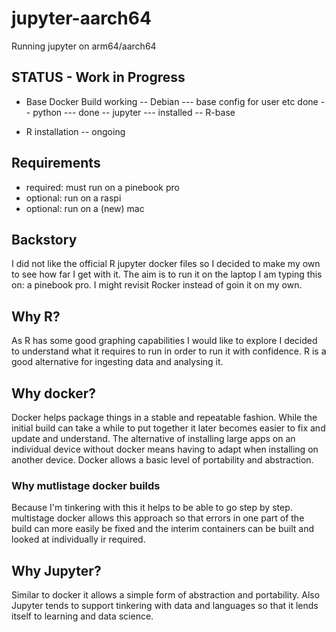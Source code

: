 # jupyter-aarch64
Running jupyter on arm64/aarch64

## STATUS - Work in Progress
- Base Docker Build working
-- Debian
--- base config for user etc done
-- python
--- done
-- jupyter
--- installed
-- R-base

- R installation
-- ongoing

## Requirements
- required: must run on a pinebook pro
- optional: run on a raspi
- optional: run on a (new) mac

## Backstory
I did not like the official R jupyter docker files so I decided to make my own to see how far I get with it. The aim is to run it on the laptop I am typing this on: a pinebook pro. I might revisit Rocker instead of goin it on my own.

## Why R?
As R has some good graphing capabilities I would like to explore I decided to understand what it requires to run in order to run it with confidence. R is a good alternative for ingesting data and analysing it.

## Why docker?
Docker helps package things in a stable and repeatable fashion.
While the initial build can take a while to put together it later becomes easier to fix and update and understand.
The alternative of installing large apps on an individual device without docker means having to adapt when installing on another device. 
Docker allows a basic level of portability and abstraction.
### Why mutlistage docker builds
Because I'm tinkering with this it helps to be able to go step by step.
multistage docker allows this approach so that errors in one part of the build can more easily be fixed and the interim containers can be built and looked at individually ir required.

## Why Jupyter?
Similar to docker it allows a simple form of abstraction and portability.
Also Jupyter tends to support tinkering with data and languages so that it lends itself to learning and data science.
